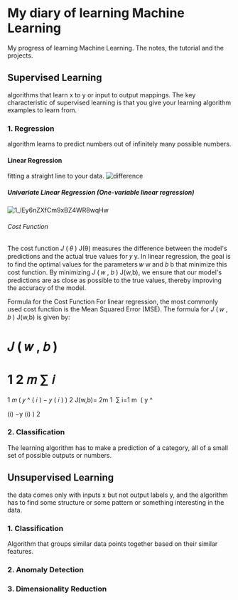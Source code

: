 # My diary of learning Machine Learning
My progress of learning Machine Learning. The notes, the tutorial and the projects.

## Supervised Learning
algorithms that learn x to y or input to output mappings. The key characteristic of supervised learning is that you give your learning algorithm examples to learn from.

### 1. Regression
algorithm learns to predict numbers out of infinitely many possible numbers. 

#### Linear Regression
fitting a straight line to your data. 
![difference](https://github.com/user-attachments/assets/2c43ca34-4995-4a4b-b4ed-fc8078b7d575)

##### Univariate Linear Regression (One-variable linear regression)
![1_lEy6nZXfCm9xBZ4WR8wqHw](https://github.com/user-attachments/assets/df2e4608-8e16-4b30-b76d-43ab973df76b)

###### Cost Function
The cost function 
𝐽
(
𝜃
)
J(θ) measures the difference between the model's predictions and the actual true values for 
𝑦
y. In linear regression, the goal is to find the optimal values for the parameters 
𝑤
w and 
𝑏
b that minimize this cost function. By minimizing 
𝐽
(
𝑤
,
𝑏
)
J(w,b), we ensure that our model's predictions are as close as possible to the true values, thereby improving the accuracy of the model.

Formula for the Cost Function
For linear regression, the most commonly used cost function is the Mean Squared Error (MSE). The formula for 
𝐽
(
𝑤
,
𝑏
)
J(w,b) is given by:

𝐽
(
𝑤
,
𝑏
)
=
1
2
𝑚
∑
𝑖
=
1
𝑚
(
𝑦
^
(
𝑖
)
−
𝑦
(
𝑖
)
)
2
J(w,b)= 
2m
1
​
 ∑ 
i=1
m
​
 ( 
y
^
​
  
(i)
 −y 
(i)
 ) 
2










### 2. Classification
The learning algorithm has to make a prediction of a category, all of a small set of possible outputs or numbers.

## Unsupervised Learning
the data comes only with inputs x but not output labels y, and the algorithm has to find some structure or some pattern or something interesting in the data.

### 1. Classification
Algorithm that groups similar data points together based on their similar features.


### 2. Anomaly Detection

### 3. Dimensionality Reduction
